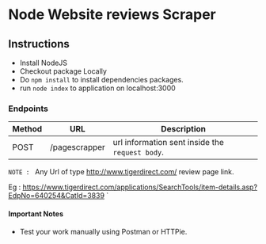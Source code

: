 
# Node Website reviews Scraper

## Instructions

- Install NodeJS
- Checkout package Locally
- Do `npm install` to install dependencies packages.
- run `node index` to application on localhost:3000

### Endpoints



| Method | URL            | Description                                                                                            |
| ------ | -------------- | ------------------------------------------------------------------------------------------------------ |
| POST   | /pagescrapper    | url information sent inside the `request body`.                                   |

`NOTE : `
 Any Url of type http://www.tigerdirect.com/ review page link.

Eg :
https://www.tigerdirect.com/applications/SearchTools/item-details.asp?EdpNo=640254&CatId=3839 `

#### Important Notes

- Test your work manually using Postman or HTTPie.

